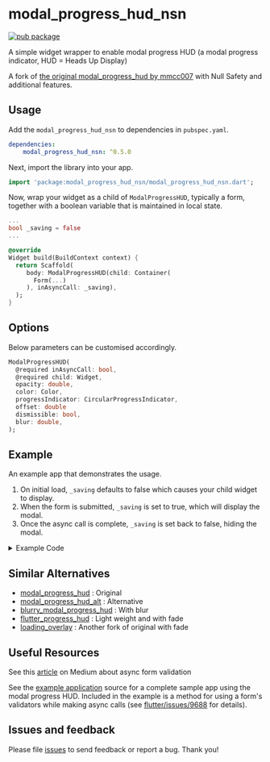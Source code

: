 # modal_progress_hud_nsn
[![pub package](https://img.shields.io/pub/v/modal_progress_hud_nsn.svg)](https://pub.dartlang.org/packages/modal_progress_hud_nsn)


A simple widget wrapper to enable modal progress HUD (a modal progress indicator, HUD = Heads Up Display)


A fork of [the original modal_progress_hud by mmcc007](https://github.com/mmcc007/modal_progress_hud) with Null Safety and additional features.

## Usage

Add the `modal_progress_hud_nsn` to dependencies in `pubspec.yaml`.

```yml
dependencies:
    modal_progress_hud_nsn: ^0.5.0
```

Next, import the library into your app.

```dart
import 'package:modal_progress_hud_nsn/modal_progress_hud_nsn.dart';
```

Now, wrap your widget as a child of `ModalProgressHUD`, typically a form, together with a boolean variable that is maintained in local state.

```dart
...
bool _saving = false
...

@override
Widget build(BuildContext context) {
  return Scaffold(
     body: ModalProgressHUD(child: Container(
       Form(...)
     ), inAsyncCall: _saving),
  );
}
```

## Options

Below parameters can be customised accordingly.

```dart
ModalProgressHUD(
  @required inAsyncCall: bool,
  @required child: Widget,
  opacity: double,
  color: Color,
  progressIndicator: CircularProgressIndicator,
  offset: double
  dismissible: bool,
  blur: double,
);
```

## Example

An example app that demonstrates the usage.

1. On initial load, `_saving` defaults to false which causes your child widget to display.
2. When the form is submitted, `_saving` is set to true, which will display the modal.
3. Once the async call is complete, `_saving` is set back to false, hiding the modal.

<details>
<summary>Example Code </summary>

```dart
class SettingsPage extends StatefulWidget {
  @override
  _SettingsPageState createState() => new _SettingsPageState();
}

class _SettingsPageState extends State<SettingsPage> {
  bool _saving = false;

  void _submit() {

    setState(() {
      _saving = true;
    });

    //Simulate a service call
    print('submitting to backend...');
    new Future.delayed(new Duration(seconds: 4), () {
      setState(() {
        _saving = false;
      });
    });
  }

  Widget _buildWidget() {
    return new Form(
      child: new Column(
        children: [
          new SwitchListTile(
            title: const Text('Bedroom'),
            value: _bedroom,
            onChanged: (bool value) {
              setState(() {
                _bedroom = value;
              });
            },
            secondary: const Icon(Icons.hotel),
          ),
          new RaisedButton(
            onPressed: _submit,
            child: new Text('Save'),
          ),
        ],
      ),
    );
  }

  @override
  Widget build(BuildContext context) {
    return new Scaffold(
      appBar: new AppBar(
        title: new Text('Flutter Progress Indicator Demo'),
        backgroundColor: Colors.blue,
      ),
      body: ModalProgressHUD(child: _buildWidget(), inAsyncCall: _saving),
    );
  }
}
```
</details>

## Similar Alternatives

* [modal_progress_hud](https://pub.dev/packages/modal_progress_hud) : Original
* [modal_progress_hud_alt](https://pub.dev/packages/modal_progress_hud_alt) : Alternative
* [blurry_modal_progress_hud](https://pub.dev/packages/blurry_modal_progress_hud) : With blur
* [flutter_progress_hud](https://pub.dev/packages/flutter_progress_hud) : Light weight and with fade
* [loading_overlay](https://pub.dev/packages/loading_overlay) : Another fork of original with fade



## Useful Resources

 See this [article](https://medium.com/@nocnoc/the-secret-to-async-validation-on-flutter-forms-4b273c667c03) on Medium about async form validation

See the [example application](https://github.com/kphanipavan/modal_progress_hud_nsn/tree/master/example) source
for a complete sample app using the modal progress HUD. Included in the
example is a method for using a form's validators while making async
calls (see [flutter/issues/9688](https://github.com/flutter/flutter/issues/9688) for details).

## Issues and feedback

Please file [issues](https://github.com/kphanipavan/modal_progress_hud_nsn/issues/new)
to send feedback or report a bug. Thank you!
